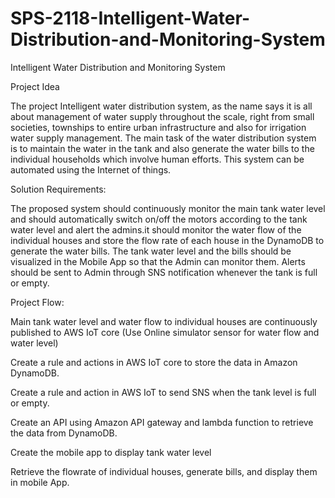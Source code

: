 # SPS-2118-Intelligent-Water-Distribution-and-Monitoring-System
Intelligent Water Distribution and Monitoring System

Project Idea

The project Intelligent water distribution system, as the name says it is all about management of water supply throughout the scale, right from small societies, townships to entire urban infrastructure and also for irrigation water supply management. The main task of the water distribution system is to maintain the water in the tank and also generate the water bills to the individual households which involve human efforts. This system can be automated using the Internet of things.

Solution Requirements:

The proposed system should continuously monitor the main tank water level and should automatically switch on/off the motors according to the tank water level and alert the admins.it should monitor the water flow of the individual houses and store the flow rate of each house in the DynamoDB to generate the water bills. The tank water level and the bills should be visualized in the Mobile App so that the Admin can monitor them. Alerts should be sent to Admin through SNS notification whenever the tank is full or empty.

Project Flow:

Main tank water level and water flow to individual houses are continuously published to AWS IoT core (Use Online simulator sensor for water flow and water level)

Create a rule and actions in AWS IoT core to store the data in Amazon DynamoDB.

Create a rule and action in AWS IoT to send SNS when the tank level is full or empty.

Create an API using Amazon API gateway and lambda function to retrieve the data from DynamoDB.

Create the mobile app to display tank water level

Retrieve the flowrate of individual houses, generate bills, and display them in mobile App.
